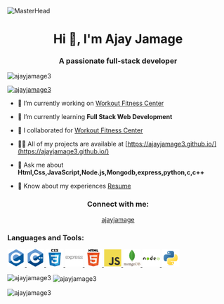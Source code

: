![MasterHead](https://www.pramukhdigital.com/wp-content/uploads/2018/07/New-PNC-Animated-Banners.gif)
<h1 align="center">Hi 👋, I'm Ajay Jamage</h1>
<h3 align="center">A passionate full-stack developer</h3>

<p align="left"> <img src="https://komarev.com/ghpvc/?username=ajayjamage3&label=Profile%20views&color=0e75b6&style=flat" alt="ajayjamage3" /> </p>

<p align="left"> <a href="https://github.com/ryo-ma/github-profile-trophy"><img src="https://github-profile-trophy.vercel.app/?username=ajayjamage3" alt="ajayjamage3" /></a> </p>

- 🔭 I’m currently working on [Workout Fitness Center](http://velvety-starburst-b38fa3.netlify.app/)

- 🌱 I’m currently learning **Full Stack Web Development**

- 👯 I collaborated for [Workout Fitness Center](http://velvety-starburst-b38fa3.netlify.app/)

- 👨‍💻 All of my projects are available at [https://ajayjamage3.github.io/](https://ajayjamage3.github.io/)

- 💬 Ask me about **Html,Css,JavaScript,Node.js,Mongodb,express,python,c,c++**



- 📄 Know about my experiences [Resume](https://drive.google.com/file/d/1vE8rt6JcSB2VhUwM5CPcH7GPePcVIwPm/view?usp=share_link)

<h3 align="center">Connect with me:</h3>
<p align="center"> <a href="https://www.linkedin.com/in/ajay-jamage-92b1b71b4/">ajayjamage</a></p>
<p align="center">
</p>

<h3 align="left">Languages and Tools:</h3>
<p align="left"> <a href="https://www.cprogramming.com/" target="_blank" rel="noreferrer"> <img src="https://raw.githubusercontent.com/devicons/devicon/master/icons/c/c-original.svg" alt="c" width="40" height="40"/> </a> <a href="https://www.w3schools.com/cpp/" target="_blank" rel="noreferrer"> <img src="https://raw.githubusercontent.com/devicons/devicon/master/icons/cplusplus/cplusplus-original.svg" alt="cplusplus" width="40" height="40"/> </a> <a href="https://www.w3schools.com/css/" target="_blank" rel="noreferrer"> <img src="https://raw.githubusercontent.com/devicons/devicon/master/icons/css3/css3-original-wordmark.svg" alt="css3" width="40" height="40"/> </a> <a href="https://expressjs.com" target="_blank" rel="noreferrer"> <img src="https://raw.githubusercontent.com/devicons/devicon/master/icons/express/express-original-wordmark.svg" alt="express" width="40" height="40"/> </a> <a href="https://www.w3.org/html/" target="_blank" rel="noreferrer"> <img src="https://raw.githubusercontent.com/devicons/devicon/master/icons/html5/html5-original-wordmark.svg" alt="html5" width="40" height="40"/> </a> <a href="https://developer.mozilla.org/en-US/docs/Web/JavaScript" target="_blank" rel="noreferrer"> <img src="https://raw.githubusercontent.com/devicons/devicon/master/icons/javascript/javascript-original.svg" alt="javascript" width="40" height="40"/> </a> <a href="https://www.mongodb.com/" target="_blank" rel="noreferrer"> <img src="https://raw.githubusercontent.com/devicons/devicon/master/icons/mongodb/mongodb-original-wordmark.svg" alt="mongodb" width="40" height="40"/> </a> <a href="https://nodejs.org" target="_blank" rel="noreferrer"> <img src="https://raw.githubusercontent.com/devicons/devicon/master/icons/nodejs/nodejs-original-wordmark.svg" alt="nodejs" width="40" height="40"/> </a> <a href="https://www.python.org" target="_blank" rel="noreferrer"> <img src="https://raw.githubusercontent.com/devicons/devicon/master/icons/python/python-original.svg" alt="python" width="40" height="40"/> </a> </p>

<p><img align="left" src="https://github-readme-stats.vercel.app/api/top-langs?username=ajayjamage3&show_icons=true&locale=en&layout=compact" alt="ajayjamage3" /></p>

<p>&nbsp;<img align="center" src="https://github-readme-stats.vercel.app/api?username=ajayjamage3&show_icons=true&locale=en" alt="ajayjamage3" /></p>

<p><img align="center" src="https://github-readme-streak-stats.herokuapp.com/?user=ajayjamage3&" alt="ajayjamage3" /></p>
